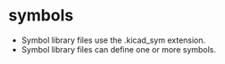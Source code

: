 # symbols

* Symbol library files use the .kicad_sym extension.
* Symbol library files can define one or more symbols.

